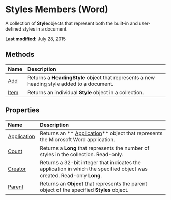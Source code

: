
# Styles Members (Word)
A collection of  **Style**objects that represent both the built-in and user-defined styles in a document.

 **Last modified:** July 28, 2015


## Methods



|**Name**|**Description**|
|:-----|:-----|
| [Add](b576d8a0-923b-f0dd-0f5f-6a243392d134.md)|Returns a  **HeadingStyle** object that represents a new heading style added to a document.|
| [Item](efe843f3-d2d1-3bdc-c5d5-1255d50f8d95.md)|Returns an individual  **Style** object in a collection.|

## Properties



|**Name**|**Description**|
|:-----|:-----|
| [Application](ae69970e-ad03-1a1f-5e14-c7d309dd9903.md)|Returns an  ** [Application](d1cf6f8f-4e88-bf01-93b4-90a83f79cb44.md)** object that represents the Microsoft Word application.|
| [Count](2e6c62a3-e6d6-645b-2cbd-9007a3c899c9.md)|Returns a  **Long** that represents the number of styles in the collection. Read-only.|
| [Creator](36f711c7-aeb1-c0ea-5f43-e1264f49688d.md)|Returns a 32-bit integer that indicates the application in which the specified object was created. Read-only  **Long**.|
| [Parent](fee4966b-4d43-f26b-5043-1caec97a73ea.md)|Returns an  **Object** that represents the parent object of the specified **Styles** object.|
